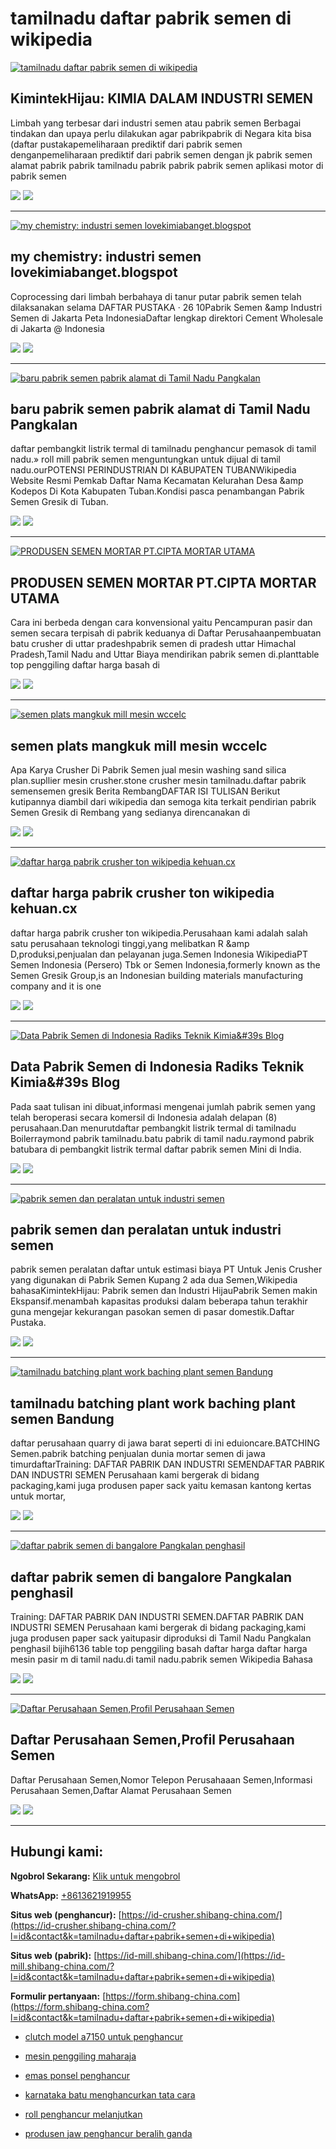 # tamilnadu daftar pabrik semen di wikipedia

<a href="https://swt.shibang-china.com/?l=id&img&k=tamilnadu+daftar+pabrik+semen+di+wikipedia" target="_blank">![tamilnadu daftar pabrik semen di wikipedia](http://static.shibang-china.com/all-800x300/1120.jpg)</a>

## KimintekHijau: KIMIA DALAM INDUSTRI SEMEN
Limbah yang terbesar dari industri semen atau pabrik semen Berbagai tindakan dan upaya perlu dilakukan agar pabrikpabrik di Negara kita bisa (daftar pustakapemeliharaan prediktif dari pabrik semen denganpemeliharaan prediktif dari pabrik semen dengan jk pabrik semen alamat pabrik pabrik tamilnadu pabrik pabrik pabrik semen aplikasi motor di pabrik semen


<a href="https://whatsapp.shibangsoft.com/WhatsApp.php" target="_blank" title="WhatsApp">![](http://static.shibang-china.com/icon/whatsapp.png)</a> <a href="https://swt.shibang-china.com/?l=id&icon&k=tamilnadu+daftar+pabrik+semen+di+wikipedia" target="_blank">![](http://static.shibang-china.com/icon/chat-id.png)</a>

---

<a href="https://swt.shibang-china.com/?l=id&img&k=tamilnadu+daftar+pabrik+semen+di+wikipedia" target="_blank">![my chemistry: industri semen lovekimiabanget.blogspot](http://static.shibang-china.com/all-800x300/329.jpg)</a>

## my chemistry: industri semen lovekimiabanget.blogspot
Coprocessing dari limbah berbahaya di tanur putar pabrik semen telah dilaksanakan selama DAFTAR PUSTAKA · 26 10Pabrik Semen &amp Industri Semen di Jakarta Peta IndonesiaDaftar lengkap direktori Cement Wholesale di Jakarta @ Indonesia


<a href="https://whatsapp.shibangsoft.com/WhatsApp.php" target="_blank" title="WhatsApp">![](http://static.shibang-china.com/icon/whatsapp.png)</a> <a href="https://swt.shibang-china.com/?l=id&icon&k=tamilnadu+daftar+pabrik+semen+di+wikipedia" target="_blank">![](http://static.shibang-china.com/icon/chat-id.png)</a>

---

<a href="https://swt.shibang-china.com/?l=id&img&k=tamilnadu+daftar+pabrik+semen+di+wikipedia" target="_blank">![baru pabrik semen pabrik alamat di Tamil Nadu Pangkalan](http://static.shibang-china.com/all-800x300/1139.jpg)</a>

## baru pabrik semen pabrik alamat di Tamil Nadu Pangkalan
daftar pembangkit listrik termal di tamilnadu penghancur pemasok di tamil nadu.» roll mill pabrik semen menguntungkan untuk dijual di tamil nadu.ourPOTENSI PERINDUSTRIAN DI KABUPATEN TUBANWikipedia Website Resmi Pemkab Daftar Nama Kecamatan Kelurahan Desa &amp Kodepos Di Kota Kabupaten Tuban.Kondisi pasca penambangan Pabrik Semen Gresik di Tuban.


<a href="https://whatsapp.shibangsoft.com/WhatsApp.php" target="_blank" title="WhatsApp">![](http://static.shibang-china.com/icon/whatsapp.png)</a> <a href="https://swt.shibang-china.com/?l=id&icon&k=tamilnadu+daftar+pabrik+semen+di+wikipedia" target="_blank">![](http://static.shibang-china.com/icon/chat-id.png)</a>

---

<a href="https://swt.shibang-china.com/?l=id&img&k=tamilnadu+daftar+pabrik+semen+di+wikipedia" target="_blank">![PRODUSEN SEMEN MORTAR PT.CIPTA MORTAR UTAMA](http://static.shibang-china.com/all-800x300/428.jpg)</a>

## PRODUSEN SEMEN MORTAR PT.CIPTA MORTAR UTAMA
Cara ini berbeda dengan cara konvensional yaitu Pencampuran pasir dan semen secara terpisah di pabrik keduanya di Daftar Perusahaanpembuatan batu crusher di uttar pradeshpabrik semen di pradesh uttar Himachal Pradesh,Tamil Nadu and Uttar Biaya mendirikan pabrik semen di.planttable top penggiling daftar harga basah di


<a href="https://whatsapp.shibangsoft.com/WhatsApp.php" target="_blank" title="WhatsApp">![](http://static.shibang-china.com/icon/whatsapp.png)</a> <a href="https://swt.shibang-china.com/?l=id&icon&k=tamilnadu+daftar+pabrik+semen+di+wikipedia" target="_blank">![](http://static.shibang-china.com/icon/chat-id.png)</a>

---

<a href="https://swt.shibang-china.com/?l=id&img&k=tamilnadu+daftar+pabrik+semen+di+wikipedia" target="_blank">![semen plats mangkuk mill mesin wccelc](http://static.shibang-china.com/all-800x300/1040.jpg)</a>

## semen plats mangkuk mill mesin wccelc
Apa Karya Crusher Di Pabrik Semen jual mesin washing sand silica plan.supllier mesin crusher.stone crusher mesin tamilnadu.daftar pabrik semensemen gresik Berita RembangDAFTAR ISI TULISAN Berikut kutipannya diambil dari wikipedia dan semoga kita terkait pendirian pabrik Semen Gresik di Rembang yang sedianya direncanakan di


<a href="https://whatsapp.shibangsoft.com/WhatsApp.php" target="_blank" title="WhatsApp">![](http://static.shibang-china.com/icon/whatsapp.png)</a> <a href="https://swt.shibang-china.com/?l=id&icon&k=tamilnadu+daftar+pabrik+semen+di+wikipedia" target="_blank">![](http://static.shibang-china.com/icon/chat-id.png)</a>

---

<a href="https://swt.shibang-china.com/?l=id&img&k=tamilnadu+daftar+pabrik+semen+di+wikipedia" target="_blank">![daftar harga pabrik crusher ton wikipedia kehuan.cx](http://static.shibang-china.com/all-800x300/367.jpg)</a>

## daftar harga pabrik crusher ton wikipedia kehuan.cx
daftar harga pabrik crusher ton wikipedia.Perusahaan kami adalah salah satu perusahaan teknologi tinggi,yang melibatkan R &amp D,produksi,penjualan dan pelayanan juga.Semen Indonesia WikipediaPT Semen Indonesia (Persero) Tbk or Semen Indonesia,formerly known as the Semen Gresik Group,is an Indonesian building materials manufacturing company and it is one


<a href="https://whatsapp.shibangsoft.com/WhatsApp.php" target="_blank" title="WhatsApp">![](http://static.shibang-china.com/icon/whatsapp.png)</a> <a href="https://swt.shibang-china.com/?l=id&icon&k=tamilnadu+daftar+pabrik+semen+di+wikipedia" target="_blank">![](http://static.shibang-china.com/icon/chat-id.png)</a>

---

<a href="https://swt.shibang-china.com/?l=id&img&k=tamilnadu+daftar+pabrik+semen+di+wikipedia" target="_blank">![Data Pabrik Semen di Indonesia Radiks Teknik Kimia&#39s Blog](http://static.shibang-china.com/all-800x300/474.jpg)</a>

## Data Pabrik Semen di Indonesia Radiks Teknik Kimia&#39s Blog
Pada saat tulisan ini dibuat,informasi mengenai jumlah pabrik semen yang telah beroperasi secara komersil di Indonesia adalah delapan (8) perusahaan.Dan menurutdaftar pembangkit listrik termal di tamilnadu Boilerraymond pabrik tamilnadu.batu pabrik di tamil nadu.raymond pabrik batubara di pembangkit listrik termal daftar pabrik semen Mini di India.


<a href="https://whatsapp.shibangsoft.com/WhatsApp.php" target="_blank" title="WhatsApp">![](http://static.shibang-china.com/icon/whatsapp.png)</a> <a href="https://swt.shibang-china.com/?l=id&icon&k=tamilnadu+daftar+pabrik+semen+di+wikipedia" target="_blank">![](http://static.shibang-china.com/icon/chat-id.png)</a>

---

<a href="https://swt.shibang-china.com/?l=id&img&k=tamilnadu+daftar+pabrik+semen+di+wikipedia" target="_blank">![pabrik semen dan peralatan untuk industri semen](http://static.shibang-china.com/all-800x300/420.jpg)</a>

## pabrik semen dan peralatan untuk industri semen
pabrik semen peralatan daftar untuk estimasi biaya PT Untuk Jenis Crusher yang digunakan di Pabrik Semen Kupang 2 ada dua Semen,Wikipedia bahasaKimintekHijau: Pabrik semen dan Industri HijauPabrik Semen makin Ekspansif.menambah kapasitas produksi dalam beberapa tahun terakhir guna mengejar kekurangan pasokan semen di pasar domestik.Daftar Pustaka.


<a href="https://whatsapp.shibangsoft.com/WhatsApp.php" target="_blank" title="WhatsApp">![](http://static.shibang-china.com/icon/whatsapp.png)</a> <a href="https://swt.shibang-china.com/?l=id&icon&k=tamilnadu+daftar+pabrik+semen+di+wikipedia" target="_blank">![](http://static.shibang-china.com/icon/chat-id.png)</a>

---

<a href="https://swt.shibang-china.com/?l=id&img&k=tamilnadu+daftar+pabrik+semen+di+wikipedia" target="_blank">![tamilnadu batching plant work baching plant semen Bandung](http://static.shibang-china.com/all-800x300/92.jpg)</a>

## tamilnadu batching plant work baching plant semen Bandung
daftar perusahaan quarry di jawa barat seperti di ini eduioncare.BATCHING Semen.pabrik batching penjualan dunia mortar semen di jawa timurdaftarTraining: DAFTAR PABRIK DAN INDUSTRI SEMENDAFTAR PABRIK DAN INDUSTRI SEMEN Perusahaan kami bergerak di bidang packaging,kami juga produsen paper sack yaitu kemasan kantong kertas untuk mortar,


<a href="https://whatsapp.shibangsoft.com/WhatsApp.php" target="_blank" title="WhatsApp">![](http://static.shibang-china.com/icon/whatsapp.png)</a> <a href="https://swt.shibang-china.com/?l=id&icon&k=tamilnadu+daftar+pabrik+semen+di+wikipedia" target="_blank">![](http://static.shibang-china.com/icon/chat-id.png)</a>

---

<a href="https://swt.shibang-china.com/?l=id&img&k=tamilnadu+daftar+pabrik+semen+di+wikipedia" target="_blank">![daftar pabrik semen di bangalore Pangkalan penghasil](http://static.shibang-china.com/all-800x300/504.jpg)</a>

## daftar pabrik semen di bangalore Pangkalan penghasil
Training: DAFTAR PABRIK DAN INDUSTRI SEMEN.DAFTAR PABRIK DAN INDUSTRI SEMEN Perusahaan kami bergerak di bidang packaging,kami juga produsen paper sack yaitupasir diproduksi di Tamil Nadu Pangkalan penghasil bijih6136 table top penggiling basah daftar harga daftar harga mesin pasir m di tamil nadu.di tamil nadu.pabrik semen Wikipedia Bahasa


<a href="https://whatsapp.shibangsoft.com/WhatsApp.php" target="_blank" title="WhatsApp">![](http://static.shibang-china.com/icon/whatsapp.png)</a> <a href="https://swt.shibang-china.com/?l=id&icon&k=tamilnadu+daftar+pabrik+semen+di+wikipedia" target="_blank">![](http://static.shibang-china.com/icon/chat-id.png)</a>

---

<a href="https://swt.shibang-china.com/?l=id&img&k=tamilnadu+daftar+pabrik+semen+di+wikipedia" target="_blank">![Daftar Perusahaan Semen,Profil Perusahaan Semen](http://static.shibang-china.com/all-800x300/1293.jpg)</a>

## Daftar Perusahaan Semen,Profil Perusahaan Semen
Daftar Perusahaan Semen,Nomor Telepon Perusahaaan Semen,Informasi Perusahaan Semen,Daftar Alamat Perusahaan Semen

<a href="https://whatsapp.shibangsoft.com/WhatsApp.php" target="_blank" title="WhatsApp">![](http://static.shibang-china.com/icon/whatsapp.png)</a> <a href="https://swt.shibang-china.com/?l=id&icon&k=tamilnadu+daftar+pabrik+semen+di+wikipedia" target="_blank">![](http://static.shibang-china.com/icon/chat-id.png)</a>

---
## Hubungi kami:

**Ngobrol Sekarang:** [Klik untuk mengobrol](https://swt.shibang-china.com?l=id&contact&k=tamilnadu+daftar+pabrik+semen+di+wikipedia)

**WhatsApp:**  [+8613621919955](https://whatsapp.shibangsoft.com/WhatsApp.php)

**Situs web (penghancur):** [https://id-crusher.shibang-china.com/](https://id-crusher.shibang-china.com/?l=id&contact&k=tamilnadu+daftar+pabrik+semen+di+wikipedia)

**Situs web (pabrik):** [https://id-mill.shibang-china.com/](https://id-mill.shibang-china.com/?l=id&contact&k=tamilnadu+daftar+pabrik+semen+di+wikipedia)

**Formulir pertanyaan:** [https://form.shibang-china.com](https://form.shibang-china.com?l=id&contact&k=tamilnadu+daftar+pabrik+semen+di+wikipedia)

* [clutch model a7150 untuk penghancur](../40/clutch%20model%20a7150%20untuk%20penghancur.md)

* [mesin penggiling maharaja](../38/mesin%20penggiling%20maharaja.md)

* [emas ponsel penghancur](../39/emas%20ponsel%20penghancur.md)

* [karnataka batu menghancurkan tata cara](../32/karnataka%20batu%20menghancurkan%20tata%20cara.md)

* [roll penghancur melanjutkan](../38/roll%20penghancur%20melanjutkan.md)

* [produsen jaw penghancur beralih ganda](../31/produsen%20jaw%20penghancur%20beralih%20ganda.md)